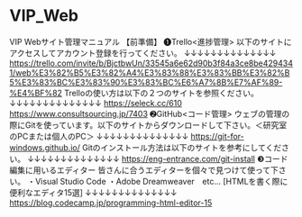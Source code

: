 # VIP_Web

VIP Webサイト管理マニュアル
【前準備】
❶Trello<進捗管理>
以下のサイトにアクセスしてアカウント登録を行ってください。
↓↓↓↓↓↓↓↓↓↓↓↓↓↓
https://trello.com/invite/b/BjctbwUn/33545a6e62d90b3f84a3ce8be4294341/web%E3%82%B5%E3%82%A4%E3%83%88%E3%83%BB%E3%82%B5%E3%83%BC%E3%83%90%E3%83%BC%E6%A7%8B%E7%AF%89-%E4%BF%82
Trelloの使い方は以下の２つのサイトを参照ください。
↓↓↓↓↓↓↓↓↓↓↓↓↓↓
https://seleck.cc/610
https://www.consultsourcing.jp/7403
➋GitHub<コード管理>
ウェブの管理の際にGitを使っています。以下のサイトからダウンロードして下さい。＜研究室のPCまたは個人のPC＞
↓↓↓↓↓↓↓↓↓↓↓↓↓↓
https://git-for-windows.github.io/
Gitのインストール方法は以下のサイトを参考にしてください。
↓↓↓↓↓↓↓↓↓↓↓↓↓↓
https://eng-entrance.com/git-install
❸コード編集に用いるエディター
皆さんに合うエディターを個々で見つけて使って下さい。
・Visual Studio Code
・Adobe Dreamweaver　etc...
[HTMLを書く際に便利なエディタ15選]
↓↓↓↓↓↓↓↓↓↓↓↓↓↓
https://blog.codecamp.jp/programming-html-editor-15